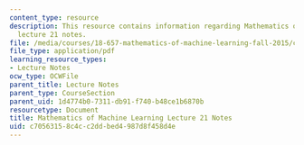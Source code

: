 ```yaml
---
content_type: resource
description: This resource contains information regarding Mathematics of machine learning
  lecture 21 notes.
file: /media/courses/18-657-mathematics-of-machine-learning-fall-2015/c70563158c4cc2ddbed4987d8f458d4e_MIT18_657F15_L21.pdf
file_type: application/pdf
learning_resource_types:
- Lecture Notes
ocw_type: OCWFile
parent_title: Lecture Notes
parent_type: CourseSection
parent_uid: 1d4774b0-7311-db91-f740-b48ce1b6870b
resourcetype: Document
title: Mathematics of Machine Learning Lecture 21 Notes
uid: c7056315-8c4c-c2dd-bed4-987d8f458d4e
---
```


